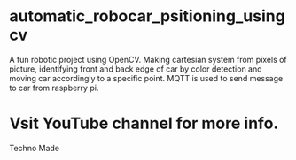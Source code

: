 # automatic_robocar_psitioning_usingcv
A fun robotic project using OpenCV. Making cartesian system from pixels of picture, identifying front and back edge of car by color detection and moving car accordingly to a specific point. MQTT is used to send message to car from raspberry pi.
# Vsit YouTube channel for more info. 
Techno Made
